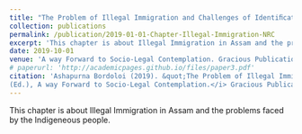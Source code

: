 ```yaml
---
title: "The Problem of Illegal Immigration and Challenges of Identiﬁcation in the NRC"
collection: publications
permalink: /publication/2019-01-01-Chapter-Illegal-Immigration-NRC
excerpt: 'This chapter is about Illegal Immigration in Assam and the problems faced by the Indigeneous people.'
date: 2019-10-01
venue: 'A way Forward to Socio-Legal Contemplation. Gracious Publication'
# paperurl: 'http://academicpages.github.io/files/paper3.pdf'
citation: 'Ashapurna Bordoloi (2019). &quot;The Problem of Illegal Immigration and Challenges of Identiﬁcation in the NRC.&quot; <i> In U. Chutia
(Ed.), A way Forward to Socio-Legal Contemplation.</i> Gracious Publication.'
---
```

This chapter is about Illegal Immigration in Assam and the problems faced by the Indigeneous people.

